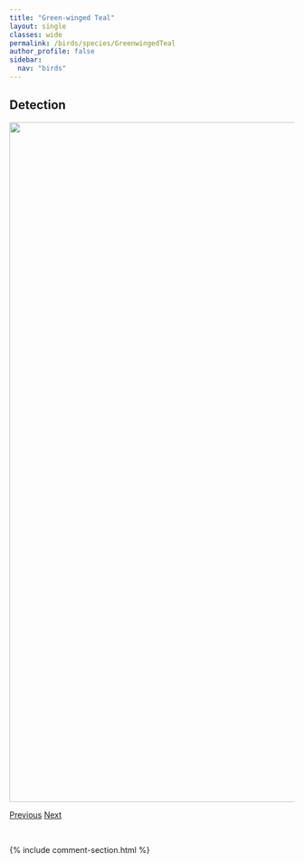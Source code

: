 ```yaml
---
title: "Green-winged Teal"
layout: single
classes: wide
permalink: /birds/species/GreenwingedTeal
author_profile: false
sidebar:
  nav: "birds"
---
```


<h2>Detection</h2>

<a href="https://drive.google.com/uc?export=view&id=1Liu4PdgMq6X8m59BoZR2rIvHXLghvKU8">
<img src="https://drive.google.com/uc?export=view&id=1Liu4PdgMq6X8m59BoZR2rIvHXLghvKU8" height = "1200" width = "800">
</a>

<a href="/birds/species/GreaterWhitefrontedGoose/" class="pagination--pager" title="Greater White-fronted Goose">Previous</a> <a href="/birds/species/HammondsFlycatcher/" class="pagination--pager" title="Hammond's Flycatcher">Next</a>

<p>&nbsp;</p>

{% include comment-section.html %}
